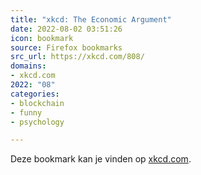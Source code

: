 ```yaml
---
title: "xkcd: The Economic Argument"
date: 2022-08-02 03:51:26
icon: bookmark
source: Firefox bookmarks
src_url: https://xkcd.com/808/
domains:
- xkcd.com
2022: "08"
categories:
- blockchain
- funny
- psychology

---
```

Deze bookmark kan je vinden op [xkcd.com](https://xkcd.com/808/).
